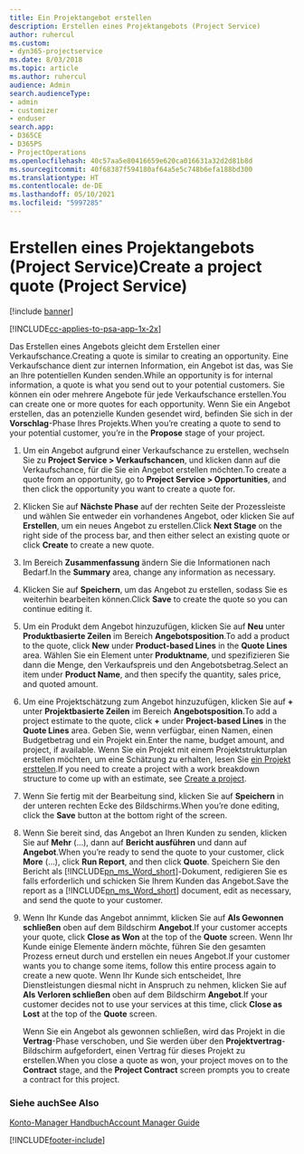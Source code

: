 ```yaml
---
title: Ein Projektangebot erstellen
description: Erstellen eines Projektangebots (Project Service)
author: ruhercul
ms.custom:
- dyn365-projectservice
ms.date: 8/03/2018
ms.topic: article
ms.author: ruhercul
audience: Admin
search.audienceType:
- admin
- customizer
- enduser
search.app:
- D365CE
- D365PS
- ProjectOperations
ms.openlocfilehash: 40c57aa5e80416659e620ca016631a32d2d81b8d
ms.sourcegitcommit: 40f68387f594180af64a5e5c748b6efa188bd300
ms.translationtype: HT
ms.contentlocale: de-DE
ms.lasthandoff: 05/10/2021
ms.locfileid: "5997285"
---
```

# <a name="create-a-project-quote-project-service"></a><span data-ttu-id="63ef8-103">Erstellen eines Projektangebots (Project Service)</span><span class="sxs-lookup"><span data-stu-id="63ef8-103">Create a project quote (Project Service)</span></span>

[!include [banner](../includes/psa-now-project-operations.md)]

[!INCLUDE[cc-applies-to-psa-app-1x-2x](../includes/cc-applies-to-psa-app-1x-2x.md)]

<span data-ttu-id="63ef8-104">Das Erstellen eines Angebots gleicht dem Erstellen einer Verkaufschance.</span><span class="sxs-lookup"><span data-stu-id="63ef8-104">Creating a quote is similar to creating an opportunity.</span></span> <span data-ttu-id="63ef8-105">Eine Verkaufschance dient zur internen Information, ein Angebot ist das, was Sie an Ihre potentiellen Kunden senden.</span><span class="sxs-lookup"><span data-stu-id="63ef8-105">While an opportunity is for internal information, a quote is what you send out to your potential customers.</span></span> <span data-ttu-id="63ef8-106">Sie können ein oder mehrere Angebote für jede Verkaufschance erstellen.</span><span class="sxs-lookup"><span data-stu-id="63ef8-106">You can create one or more quotes for each opportunity.</span></span> <span data-ttu-id="63ef8-107">Wenn Sie ein Angebot erstellen, das an potenzielle Kunden gesendet wird, befinden Sie sich in der **Vorschlag**-Phase Ihres Projekts.</span><span class="sxs-lookup"><span data-stu-id="63ef8-107">When you’re creating a quote to send to your potential customer, you’re in the **Propose** stage of your project.</span></span>  
  
1. <span data-ttu-id="63ef8-108">Um ein Angebot aufgrund einer Verkaufschance zu erstellen, wechseln Sie zu **Project Service > Verkaufschancen**, und klicken dann auf die Verkaufschance, für die Sie ein Angebot erstellen möchten.</span><span class="sxs-lookup"><span data-stu-id="63ef8-108">To create a quote from an opportunity, go to **Project Service > Opportunities**, and then click the opportunity you want to create a quote for.</span></span>  
  
2. <span data-ttu-id="63ef8-109">Klicken Sie auf **Nächste Phase** auf der rechten Seite der Prozessleiste und wählen Sie entweder ein vorhandenes Angebot, oder klicken Sie auf **Erstellen**, um ein neues Angebot zu erstellen.</span><span class="sxs-lookup"><span data-stu-id="63ef8-109">Click **Next Stage** on the right side of the process bar, and then either select an existing quote or click **Create** to create a new quote.</span></span>  
  
3. <span data-ttu-id="63ef8-110">Im Bereich **Zusammenfassung** ändern Sie die Informationen nach Bedarf.</span><span class="sxs-lookup"><span data-stu-id="63ef8-110">In the **Summary** area, change any information as necessary.</span></span>  
  
4. <span data-ttu-id="63ef8-111">Klicken Sie auf **Speichern**, um das Angebot zu erstellen, sodass Sie es weiterhin bearbeiten können.</span><span class="sxs-lookup"><span data-stu-id="63ef8-111">Click **Save** to create the quote so you can continue editing it.</span></span>  
  
5. <span data-ttu-id="63ef8-112">Um ein Produkt dem Angebot hinzuzufügen, klicken Sie auf **Neu** unter **Produktbasierte Zeilen** im Bereich **Angebotsposition**.</span><span class="sxs-lookup"><span data-stu-id="63ef8-112">To add a product to the quote, click **New** under **Product-based Lines** in the **Quote Lines** area.</span></span> <span data-ttu-id="63ef8-113">Wählen Sie ein Element unter **Produktname**, und spezifizieren Sie dann die Menge, den Verkaufspreis und den Angebotsbetrag.</span><span class="sxs-lookup"><span data-stu-id="63ef8-113">Select an item under **Product Name**, and then specify the quantity, sales price, and quoted amount.</span></span>  
  
6. <span data-ttu-id="63ef8-114">Um eine Projektschätzung zum Angebot hinzuzufügen, klicken Sie auf **+** unter **Projektbasierte Zeilen** im Bereich **Angebotsposition**.</span><span class="sxs-lookup"><span data-stu-id="63ef8-114">To add a project estimate to the quote, click **+** under **Project-based Lines** in the **Quote Lines** area.</span></span> <span data-ttu-id="63ef8-115">Geben Sie, wenn verfügbar, einen Namen, einen Budgetbetrag und ein Projekt ein.</span><span class="sxs-lookup"><span data-stu-id="63ef8-115">Enter the name, budget amount, and project, if available.</span></span> <span data-ttu-id="63ef8-116">Wenn Sie ein Projekt mit einem Projektstrukturplan erstellen möchten, um eine Schätzung zu erhalten, lesen Sie [ein Projekt ersttelen](../psa/create-project.md).</span><span class="sxs-lookup"><span data-stu-id="63ef8-116">If you need to create a project with a work breakdown structure to come up with an estimate, see [Create a project](../psa/create-project.md).</span></span>  
  
7. <span data-ttu-id="63ef8-117">Wenn Sie fertig mit der Bearbeitung sind, klicken Sie auf **Speichern** in der unteren rechten Ecke des Bildschirms.</span><span class="sxs-lookup"><span data-stu-id="63ef8-117">When you’re done editing, click the **Save** button at the bottom right of the screen.</span></span>  
  
8. <span data-ttu-id="63ef8-118">Wenn Sie bereit sind, das Angebot an Ihren Kunden zu senden, klicken Sie auf **Mehr** (…), dann auf **Bericht ausführen** und dann auf **Angebot**.</span><span class="sxs-lookup"><span data-stu-id="63ef8-118">When you’re ready to send the quote to your customer, click **More** (…), click **Run Report**, and then click **Quote**.</span></span> <span data-ttu-id="63ef8-119">Speichern Sie den Bericht als [!INCLUDE[pn_ms_Word_short](../includes/pn-ms-word-short.md)]-Dokument, redigieren Sie es falls erforderlich und schicken Sie Ihrem Kunden das Angebot.</span><span class="sxs-lookup"><span data-stu-id="63ef8-119">Save the report as a [!INCLUDE[pn_ms_Word_short](../includes/pn-ms-word-short.md)] document, edit as necessary, and send the quote to your customer.</span></span>  
  
9. <span data-ttu-id="63ef8-120">Wenn Ihr Kunde das Angebot annimmt, klicken Sie auf **Als Gewonnen schließen** oben auf dem Bildschirm **Angebot**.</span><span class="sxs-lookup"><span data-stu-id="63ef8-120">If your customer accepts your quote, click **Close as Won** at the top of the **Quote** screen.</span></span> <span data-ttu-id="63ef8-121">Wenn Ihr Kunde einige Elemente ändern möchte, führen Sie den gesamten Prozess erneut durch und erstellen ein neues Angebot.</span><span class="sxs-lookup"><span data-stu-id="63ef8-121">If your customer wants you to change some items, follow this entire process again to create a new quote.</span></span> <span data-ttu-id="63ef8-122">Wenn Ihr Kunde sich entscheidet, Ihre Dienstleistungen diesmal nicht in Anspruch zu nehmen, klicken Sie auf **Als Verloren schließen** oben auf dem Bildschirm **Angebot**.</span><span class="sxs-lookup"><span data-stu-id="63ef8-122">If your customer decides not to use your services at this time, click **Close as Lost** at the top of the **Quote** screen.</span></span>  
  
   <span data-ttu-id="63ef8-123">Wenn Sie ein Angebot als gewonnen schließen, wird das Projekt in die **Vertrag**-Phase verschoben, und Sie werden über den **Projektvertrag**-Bildschirm aufgefordert, einen Vertrag für dieses Projekt zu erstellen.</span><span class="sxs-lookup"><span data-stu-id="63ef8-123">When you close a quote as won, your project moves on to the **Contract** stage, and the **Project Contract** screen prompts you to create a contract for this project.</span></span>  
  
### <a name="see-also"></a><span data-ttu-id="63ef8-124">Siehe auch</span><span class="sxs-lookup"><span data-stu-id="63ef8-124">See Also</span></span>  
 [<span data-ttu-id="63ef8-125">Konto-Manager Handbuch</span><span class="sxs-lookup"><span data-stu-id="63ef8-125">Account Manager Guide</span></span>](../psa/account-manager-guide.md)


[!INCLUDE[footer-include](../includes/footer-banner.md)]